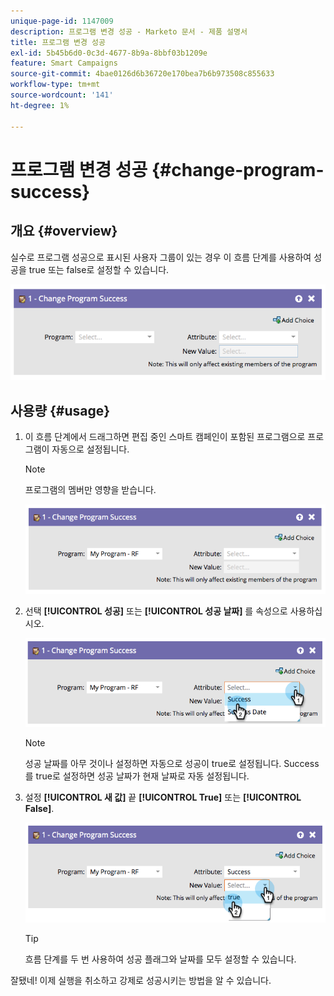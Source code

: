 ```yaml
---
unique-page-id: 1147009
description: 프로그램 변경 성공 - Marketo 문서 - 제품 설명서
title: 프로그램 변경 성공
exl-id: 5b45b6d0-0c3d-4677-8b9a-8bbf03b1209e
feature: Smart Campaigns
source-git-commit: 4bae0126d6b36720e170bea7b6b973508c855633
workflow-type: tm+mt
source-wordcount: '141'
ht-degree: 1%

---
```


# 프로그램 변경 성공 {#change-program-success}

## 개요 {#overview}

실수로 프로그램 성공으로 표시된 사용자 그룹이 있는 경우 이 흐름 단계를 사용하여 성공을 true 또는 false로 설정할 수 있습니다.

![](assets/image2014-9-22-14-3a45-3a8.png)

## 사용량 {#usage}

1. 이 흐름 단계에서 드래그하면 편집 중인 스마트 캠페인이 포함된 프로그램으로 프로그램이 자동으로 설정됩니다.

   >[!NOTE]
   >
   >프로그램의 멤버만 영향을 받습니다.

   ![](assets/image2014-9-22-14-3a45-3a35.png)

1. 선택 **[!UICONTROL 성공]** 또는 **[!UICONTROL 성공 날짜]** 를 속성으로 사용하십시오.

   ![](assets/image2014-9-22-14-3a45-3a39.png)

   >[!NOTE]
   >
   >성공 날짜를 아무 것이나 설정하면 자동으로 성공이 true로 설정됩니다. Success를 true로 설정하면 성공 날짜가 현재 날짜로 자동 설정됩니다.

1. 설정 **[!UICONTROL 새 값]** 끝 **[!UICONTROL True]** 또는 **[!UICONTROL False]**.

   ![](assets/image2014-9-22-14-3a45-3a55.png)

   >[!TIP]
   >
   >흐름 단계를 두 번 사용하여 성공 플래그와 날짜를 모두 설정할 수 있습니다.

잘됐네! 이제 실행을 취소하고 강제로 성공시키는 방법을 알 수 있습니다.
